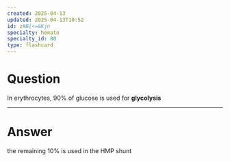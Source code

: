```yaml
---
created: 2025-04-13
updated: 2025-04-13T10:52
id: z#B[<=&Kjn
specialty: hemato
specialty_id: 80
type: flashcard
---
```


# Question
In erythrocytes, 90% of glucose is used for **glycolysis**

---

# Answer
the remaining 10% is used in the HMP shunt